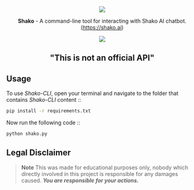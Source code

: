 <div align="center">

<img src="https://github.com/x404xx/Shako-CLI/assets/114883816/d7b2404c-bb71-49e6-baa7-696129603c8d">

**Shako** - A command-line tool for interacting with Shako AI chatbot. (https://shako.ai)

<img src="https://github.com/x404xx/Shako-CLI/assets/114883816/2ffcf69b-a539-422c-8105-9643d6196384" width="auto" height="auto">

## **"This is not an official API"**

</div>

## **Usage**

To use _Shako-CLI_, open your terminal and navigate to the folder that contains _Shako-CLI_ content ::

```sh
pip install -r requirements.txt
```

Now run the following code ::

```sh
python shako.py
```

## **Legal Disclaimer**

> **Note**
> This was made for educational purposes only, nobody which directly involved in this project is responsible for any damages caused. **_You are responsible for your actions._**

